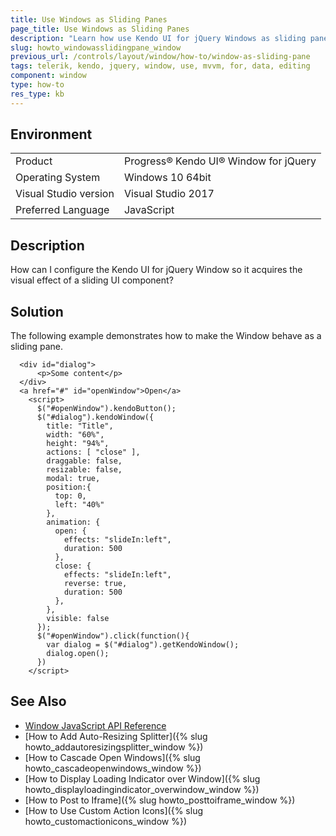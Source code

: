 ```yaml
---
title: Use Windows as Sliding Panes
page_title: Use Windows as Sliding Panes
description: "Learn how use Kendo UI for jQuery Windows as sliding panes."
slug: howto_windowasslidingpane_window
previous_url: /controls/layout/window/how-to/window-as-sliding-pane
tags: telerik, kendo, jquery, window, use, mvvm, for, data, editing
component: window
type: how-to
res_type: kb
---
```


## Environment

<table>
 <tr>
  <td>Product</td>
  <td>Progress® Kendo UI® Window for jQuery</td>
 </tr>
 <tr>
  <td>Operating System</td>
  <td>Windows 10 64bit</td>
 </tr>
 <tr>
  <td>Visual Studio version</td>
  <td>Visual Studio 2017</td>
 </tr>
 <tr>
  <td>Preferred Language</td>
  <td>JavaScript</td>
 </tr>
</table>

## Description

How can I configure the Kendo UI for jQuery Window so it acquires the visual effect of a sliding UI component?

## Solution

The following example demonstrates how to make the Window behave as a sliding pane.



```dojo
  <div id="dialog">
      <p>Some content</p>
  </div>
  <a href="#" id="openWindow">Open</a>
    <script>
      $("#openWindow").kendoButton();
      $("#dialog").kendoWindow({
        title: "Title",
        width: "60%",
        height: "94%",
        actions: [ "close" ],
        draggable: false,
        resizable: false,
        modal: true,
        position:{
          top: 0,
          left: "40%"
        },
        animation: {
          open: {
            effects: "slideIn:left",
            duration: 500
          },
          close: {
            effects: "slideIn:left",
            reverse: true,
            duration: 500
          },
        },
        visible: false
      });
      $("#openWindow").click(function(){
        var dialog = $("#dialog").getKendoWindow();
        dialog.open();
      })
    </script>
```

## See Also

* [Window JavaScript API Reference](/api/javascript/ui/window)
* [How to Add Auto-Resizing Splitter]({% slug howto_addautoresizingsplitter_window %})
* [How to Cascade Open Windows]({% slug howto_cascadeopenwindows_window %})
* [How to Display Loading Indicator over Window]({% slug howto_displayloadingindicator_overwindow_window %})
* [How to Post to Iframe]({% slug howto_posttoiframe_window %})
* [How to Use Custom Action Icons]({% slug howto_customactionicons_window %})
